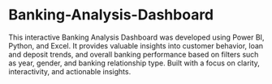 # Banking-Analysis-Dashboard
This interactive Banking Analysis Dashboard was developed using Power BI, Python, and Excel. It provides valuable insights into customer behavior, loan and deposit trends, and overall banking performance based on filters such as year, gender, and banking relationship type.  Built with a focus on clarity, interactivity, and actionable insights.
